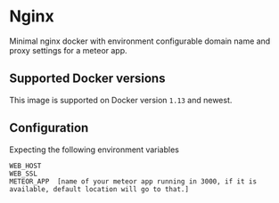 Nginx
=====

Minimal nginx docker with environment configurable domain name and proxy settings for a meteor app.

## Supported Docker versions

This image is supported on Docker version `1.13` and newest.

## Configuration
Expecting the following environment variables

```
WEB_HOST
WEB_SSL
METEOR_APP  [name of your meteor app running in 3000, if it is available, default location will go to that.]

```
